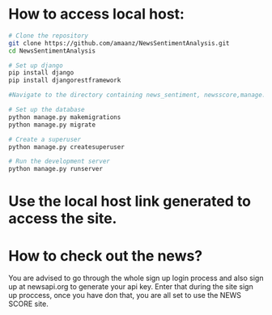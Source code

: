 # How to access local host:
```bash
# Clone the repository
git clone https://github.com/amaanz/NewsSentimentAnalysis.git
cd NewsSentimentAnalysis

# Set up django
pip install django
pip install djangorestframework

#Navigate to the directory containing news_sentiment, newsscore,manage.py,etc.

# Set up the database
python manage.py makemigrations
python manage.py migrate

# Create a superuser
python manage.py createsuperuser

# Run the development server
python manage.py runserver
```

# Use the local host link generated to access the site.

# How to check out the news?

You are advised to go through the whole sign up login process and also sign up at newsapi.org to generate your api key.
Enter that during the site sign up proccess, once you have don that, you are all set to use the NEWS SCORE site.
